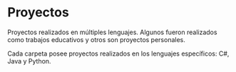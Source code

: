 # Proyectos
Proyectos realizados en múltiples lenguajes. Algunos fueron realizados como trabajos educativos y otros son proyectos personales.

Cada carpeta posee proyectos realizados en los lenguajes específicos: C#, Java y Python.
